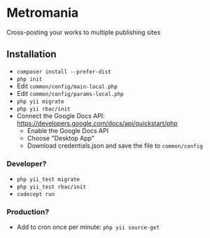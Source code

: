 # Metromania

Cross-posting your works to multiple publishing sites

## Installation

- `composer install --prefer-dist`
- `php init`
- Edit `common/config/main-local.php`
- Edit `common/config/params-local.php`
- `php yii migrate`
- `php yii rbac/init`
- Connect the Google Docs API: https://developers.google.com/docs/api/quickstart/php
    - Enable the Google Docs API
    - Choose "Desktop App"
    - Download credentials.json and save the file to `common/config`

### Developer?

- `php yii_test migrate`
- `php yii_test rbac/init`
- `codecept run`

### Production?

- Add to cron once per minute: `php yii source-get`
